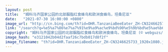 ```yaml
---
layout: post
title:  "姆科马齐国家公园的北部胭脂红食蜂鸟和欧洲食蜂鸟，坦桑尼亚"
date:   "2021-07-30 16:00:00 +0800"
image_url: "http://cn.bing.com/th?id=OHR.TanzaniaBeeEater_ZH-CN3246625733_1920x1080.jpg&rf=LaDigue_1920x1080.jpg&pid=hp"
link: "/search?q=%e5%a7%86%e7%a7%91%e9%a9%ac%e9%bd%90%e5%9b%bd%e5%ae%b6%e5%85%ac%e5%9b%ad&form=hpcapt&mkt=zh-cn"
copyright: "姆科马齐国家公园的北部胭脂红食蜂鸟和欧洲食蜂鸟，坦桑尼亚 (© webguzs/Getty Images)"
image_hash: "e3121042b04d2faaf26c7bdb017d8f2f"
image_filename: "th?id=OHR.TanzaniaBeeEater_ZH-CN3246625733_1920x1080.jpg&rf=LaDigue_1920x1080.jpg&pid=hp"
---
```

